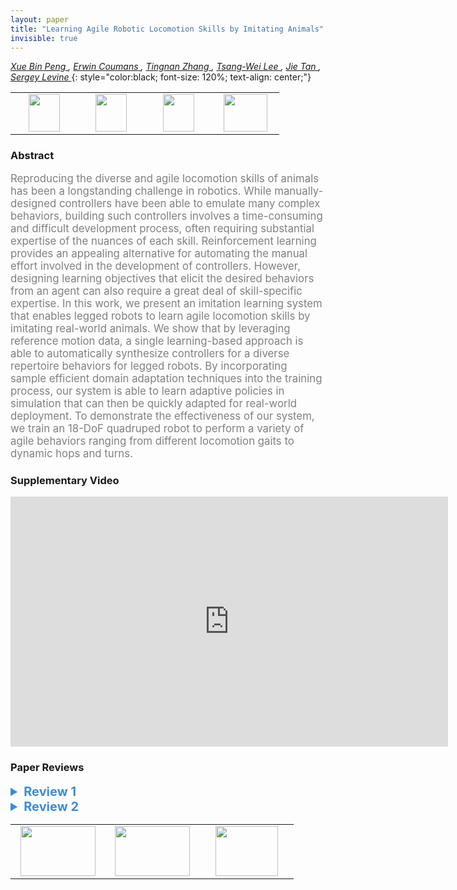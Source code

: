 ```yaml
---
layout: paper
title: "Learning Agile Robotic Locomotion Skills by Imitating Animals"
invisible: true
---
```

*[Xue Bin Peng ](https://xbpeng.github.io/),  [Erwin Coumans ](https://twitter.com/erwincoumans),  [Tingnan Zhang  ](http://N/A),  [Tsang-Wei Lee ](http://N/A),  [Jie Tan ](http://www.jie-tan.net/),  [Sergey Levine ](https://people.eecs.berkeley.edu/~svlevine/)*
{: style="color:black; font-size: 120%; text-align: center;"}

<table width="40%"> <tr>
<td style="width: 20%; text-align: center;"><a href="http://www.roboticsproceedings.org/rss16/p064.pdf"><img src="{{ site.baseurl }}/images/paper_link.png"
width = "50"  height = "60"/> </a> </td>

<td style="width: 20%; text-align: center;"><a href="https://xbpeng.github.io/projects/Robotic_Imitation/index.html"><img src="{{ site.baseurl }}/images/website_link.png"
width = "50"  height = "60"/> </a> </td>

<td style="width: 20%; text-align: center;"><a href="https://github.com/google-research/motion_imitation"><img src="{{ site.baseurl }}/images/software_link.png"
width = "50"  height = "60"/> </a> </td>

<td style="width: 20%; text-align: center;"><a href="nan"><img src="{{ site.baseurl }}/images/pheedloop_link.png"
width = "70"  height = "60"/> </a> </td>

</tr></table>

### Abstract
<html><p style="color:gray; font-size: 120%; text-align: justified;">
Reproducing the diverse and agile locomotion skills of animals has been a longstanding challenge in robotics. While manually-designed controllers have been able to emulate many complex behaviors, building such controllers involves a time-consuming and difficult development process, often requiring substantial  expertise of the nuances of each skill. Reinforcement learning provides an appealing alternative for automating the manual effort involved in the development of controllers. However, designing learning objectives that elicit the desired behaviors from an agent can also require a great deal of skill-specific expertise. In this work, we present an imitation learning system that enables legged robots to learn agile locomotion skills by imitating real-world animals. We show that by leveraging reference motion data, a single learning-based approach is able to automatically synthesize controllers for a diverse repertoire behaviors for legged robots. By incorporating sample efficient domain adaptation techniques into the training process, our system is able to learn adaptive policies in simulation that can then be quickly adapted for real-world deployment. To demonstrate the effectiveness of our system, we train an 18-DoF quadruped robot to perform a variety of agile behaviors ranging from different locomotion gaits to dynamic hops and turns.
</p></html>

### Supplementary Video
<iframe width="700" height="400" src="https://www.youtube.com/embed/lKYh6uuCwRY " frameborder="0" allow="accelerometer; autoplay; encrypted-media; gyroscope; picture-in-picture" allowfullscreen></iframe>

### Paper Reviews
<details><summary style="font-size:20px; color:#438BCA"><b> Review 1</b></summary>
<p style="color:gray; font-size: 120%; text-align: justified; white-space: pre-line">
The paper presents a comprehensive study on mapping mocap animal gaits onto the Laikago robot.  A technical contribution is a modification to [Yu-Liu-Turk-ICLR-2019], by adding an information bottleneck (IB), via a stochastic encoder. The aim of this is to prevent potential overfitting that could result in the learned policy being brittle in ways that are not necessarily observed during the adaptation process. The adaptation algorithm itself is also slightly different.

The paper represents a thorough study of the possibilities of leveraging imitation learning for quadruped robots. The results will be of broad interest to the community and will inspire future work.

Understanding when and why adaptation is necessary would be interesting to speculate on, e.g., [Hwangbo 2019] do not do adaptation, excluding the learned motor dynamics.

The only critique I have is that the "overfitting" problem that the information bottleneck aims to address could be better documented.  Currently it seems fairly minimal, e.g., in Fig 10, the beta=10^-3 curve on general really does almost as well  beta=10^-4 curve.  Consider adding a further large value of beta to these plots, to better document the problems of overfitting. 

Maybe I missed it, but it would be interesting to know how beneficial it would be to adapt across the ensemble of skills, as opposed to the individual skills.  Perhaps with the ensemble of skills, the information-bottleneck "regularization" may not be needed, given that it would be more difficult to overfit in some particularly way. 

I'm also curious as to how similar the final parameter estimates are for the different skills. I.e., how skill-specific are the adaptations?

suggestions

The paper is specific quadruped robots, so including "quadruped" in the title
would be more precise and help to make it findable for others working on quadrupeds.

Abstract:  could shorten this?
The first four sentences are all about the context; reduce?
Only in sentence 5 do we get to: "In this work, we present ..."
which would be fine as the starting sentence for an abstract.

Excellent and comprehensive review of the related work.

use of a low-pass filter to smooth motions:
Suggest to provide the details and the time constant for the low-pass filter.
E.g., for basic smoothing, s_t = alpha*x_t + (1-alpha)*s_{t-1},
provide either alpha or tau, where tau = dT/alpha, where dT is the sampling rate.

Algo 1, Line 9:  as explained in the text, the argmax is not what is actually used,
so perhaps reflect this in the algo description.

Fig 5:  The fair presentation of the results is greatly appreciated.
Fig 10: This is an important ablation/set-of-tests to see

Fig 5, Fig 7:  I don't understand what the "Adaptive (Before)" results refer to.
Presumably it is with parameters corresponding to the middle of their ranges as given in Table 1?  Maybe I missed this in the text.

How difficult is it for Laikago to do a pace? It's wide body would seem to preclude 

</p> </details>

<details><summary style="font-size:20px; color:#438BCA"><b> Review 2</b></summary>
<p style="color:gray; font-size: 120%; text-align: justified; white-space: pre-line">
This is a well-written paper, and it was a pleasure to read it. I think the value of this work is that it builds up an end-to-end framework and has demonstrated a number of very agile movements trained from animation data on a quadruped robot. The system as a whole is new, though some of the components are not very novel, such as that the motion retargeting is pretty standard, and that the training of control policies using RL largely repeats existing works.

The domain adaptation is based on the algorithm of [65,67], with a key change to enforce an information bottleneck during training. While the ablation study on the IB is convincing, I wonder how the IB compares to directly reducing the dimensionality of the latent space. In addition, the dimension of the latent space is not provided in the paper. Is it the same for all the motions?

The supplementary video includes a failure case which is not a real failure in my opinion, because the real robot can follow the simulation well. I actually curious about in what case the sim-to-real transfer will fail. It would be appreciated to have an example in the paper.
 

</p> </details>

<table width="100%"><tr><td style="width: 30%; text-align: center;"><a href="{{ site.baseurl }}/program/papers/63"> <img src="{{ site.baseurl }}/images/previous_icon.png" width = "120"  height = "80"/> </a> </td>

<td style="width: 30%; text-align: center;"><a href="{{ site.baseurl }}/program/papers"> <img src="{{ site.baseurl }}/images/overview_icon.png" width = "120"  height = "80"/> </a> </td> 

<td style="width: 30%; text-align: center;"><a href="{{ site.baseurl }}/program/papers/65"> <img src="{{ site.baseurl }}/images/next_icon.png" width = "100"  height = "80"/> </a> </td> 

</tr></table>

